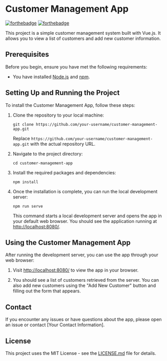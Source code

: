 # Customer Management App

[![forthebadge](https://forthebadge.com/images/badges/made-with-vue.svg)](https://forthebadge.com) [![forthebadge](https://forthebadge.com/images/badges/built-with-love.svg)](https://forthebadge.com)

This project is a simple customer management system built with Vue.js. It allows you to view a list of customers and add new customer information.

## Prerequisites

Before you begin, ensure you have met the following requirements:

- You have installed [Node.js](https://nodejs.org/) and [npm](https://www.npmjs.com/).

## Setting Up and Running the Project

To install the Customer Management App, follow these steps:

1. Clone the repository to your local machine:
   ```
   git clone https://github.com/your-username/customer-management-app.git
   ```
   Replace `https://github.com/your-username/customer-management-app.git` with the actual repository URL.

2. Navigate to the project directory:
   ```
   cd customer-management-app
   ```

3. Install the required packages and dependencies:
   ```
   npm install
   ```

4. Once the installation is complete, you can run the local development server:
   ```
   npm run serve
   ```

   This command starts a local development server and opens the app in your default web browser. You should see the application running at [http://localhost:8080/](http://localhost:8080/).

## Using the Customer Management App

After running the development server, you can use the app through your web browser:

1. Visit [http://localhost:8080/](http://localhost:8080/) to view the app in your browser.

2. You should see a list of customers retrieved from the server. You can also add new customers using the "Add New Customer" button and filling out the form that appears.

## Contact

If you encounter any issues or have questions about the app, please open an issue or contact [Your Contact Information].

## License

This project uses the MIT License - see the [LICENSE.md](LICENSE.md) file for details.
